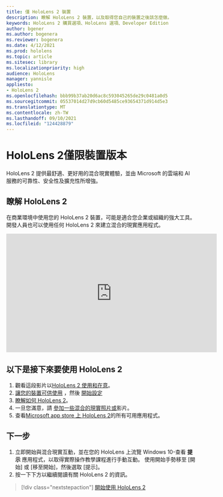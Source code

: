```yaml
---
title: 僅 HoloLens 2 裝置
description: 瞭解 HoloLens 2 裝置，以及取得您自己的裝置之後該怎麼做。
keywords: HoloLens 2 購買選項、HoloLens 選項、Developer Edition
author: bgener
ms.author: bogenera
ms.reviewer: bogenera
ms.date: 4/12/2021
ms.prod: hololens
ms.topic: article
ms.sitesec: library
ms.localizationpriority: high
audience: HoloLens
manager: yannisle
appliesto:
- HoloLens 2
ms.openlocfilehash: bbb99b37ab20d6ac8c593045265de29c0481a0d5
ms.sourcegitcommit: 05537014d27d9cb60d5485ce93654371d914d5e3
ms.translationtype: MT
ms.contentlocale: zh-TW
ms.lasthandoff: 09/10/2021
ms.locfileid: "124428879"
---
```

# <a name="hololens-2-device-only-edition"></a>HoloLens 2僅限裝置版本

HoloLens 2 提供最舒適、更好用的混合現實體驗，並由 Microsoft 的雲端和 AI 服務的可靠性、安全性及擴充性所增強。

## <a name="learn-about-hololens-2"></a>瞭解 HoloLens 2
在商業環境中使用您的 HoloLens 2 裝置，可能是適合您企業或組織的強大工具。 開發人員也可以使用任何 HoloLens 2 來建立混合的現實應用程式。

<iframe width="560" height="315" src="https://www.youtube.com/embed/XwOnHqiNAeU" frameborder="0" allow="accelerometer; autoplay; clipboard-write; encrypted-media; gyroscope; picture-in-picture" allowfullscreen></iframe>

## <a name="heres-what-to-do-next-with-the-hololens-2"></a>以下是接下來要使用 HoloLens 2

1. 觀看這段影片以[HoloLens 2 使用和在意](/hololens/hololens2-maintenance##HoloLens-2-Use-and-Care)。
1. [讓您的裝置可供使用](/hololens/hololens2-setup) ，然後 [開始設定](/hololens/hololens2-start)
1. [瞭解如何 HoloLens 2](/hololens/holographic-home)。
1. 一旦您滿意，請 [參加一些混合的現實照片或](/hololens/holographic-photos-and-videos)影片。
1. 查看[Microsoft app store 上 HoloLens 2](/hololens/holographic-store-apps)的所有可用應用程式。

## <a name="next-steps"></a>下一步

1. 立即開始與混合現實互動，並在您的 HoloLens 上流覽 Windows 10-查看 **提示** 應用程式，以取得實際操作教學課程進行手動互動。 使用開始手勢移至 [開始] 或 [移至開始]，然後選取 [提示]。
1. 按一下下方以繼續閱讀有關 HoloLens 2 的資訊。

> [!div class="nextstepaction"]
> [開始使用 HoloLens 2](hololens2-basic-usage.md)